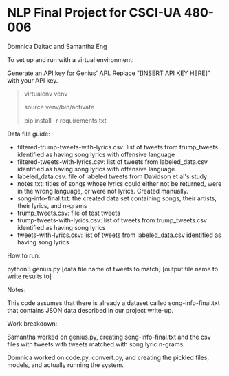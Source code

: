 # NLP Final Project for CSCI-UA 480-006

Domnica Dzitac and Samantha Eng

To set up and run with a virtual environment:

Generate an API key for Genius' API. Replace "[INSERT API KEY HERE]" with your API key.

> virtualenv venv
>
> source venv/bin/activate
>
> pip install -r requirements.txt

Data file guide:

- filtered-trump-tweets-with-lyrics.csv: list of tweets from trump_tweets identified as having song lyrics with offensive language
- filtered-tweets-with-lyrics.csv: list of tweets from labeled_data.csv identified as having song lyrics with offensive language
- labeled_data.csv: file of labeled tweets from Davidson et al's study
- notes.txt: titles of songs whose lyrics could either not be returned, were in the wrong language, or were not lyrics. Created manually.
- song-info-final.txt: the created data set containing songs, their artists, their lyrics, and n-grams
- trump_tweets.csv: file of test tweets
- trump-tweets-with-lyrics.csv: list of tweets from trump_tweets.csv identified as having song lyrics
- tweets-with-lyrics.csv: list of tweets from labeled_data.csv identified as having song lyrics

How to run:

python3 genius.py [data file name of tweets to match] [output file name to write results to]

Notes:

This code assumes that there is already a dataset called song-info-final.txt that contains JSON data described in our project write-up.

Work breakdown:

Samantha worked on genius.py, creating song-info-final.txt and the csv files with tweets with tweets matched with song lyric n-grams.

Domnica worked on code.py, convert.py, and creating the pickled files, models, and actually running the system.
